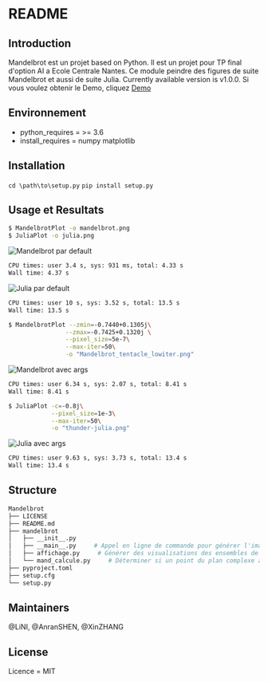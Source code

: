# README

## Introduction

Mandelbrot est un projet based on Python. Il est un projet pour TP final d'option AI a Ecole Centrale Nantes. Ce module peindre des figures de suite Mandelbrot et aussi de suite Julia. Currently available version is v1.0.0. Si vous voulez obtenir le Demo, cliquez [Demo](https://github.com/XinZhang0423/mandelbrot.git)

## Environnement

- python_requires = >= 3.6
- install_requires =
  numpy
  matplotlib

## Installation

`cd \path\to\setup.py`
`pip install setup.py`

## Usage et Resultats

```bash
$ MandelbrotPlot -o mandelbrot.png
$ JuliaPlot -o julia.png
```

![Mandelbrot par default](https://cdn.staticaly.com/gh/nililili7876/blog_pic@main/20221028/截图-2022-10-28-15-34-27.webp)

```bash
CPU times: user 3.4 s, sys: 931 ms, total: 4.33 s
Wall time: 4.37 s
```

![Julia par default](https://cdn.staticaly.com/gh/nililili7876/blog_pic@main/20221028/截图-2022-10-28-15-37-57.webp)

```bash
CPU times: user 10 s, sys: 3.52 s, total: 13.5 s
Wall time: 13.5 s
```

```bash
$ MandelbrotPlot --zmin=-0.7440+0.1305j\
                --zmax=-0.7425+0.1320j \
                --pixel_size=5e-7\
                --max-iter=50\
                -o "Mandelbrot_tentacle_lowiter.png" 
```

![Mandelbrot avec args](https://cdn.staticaly.com/gh/nililili7876/blog_pic@main/20221028/截图-2022-10-28-15-39-26.webp)

```bash
CPU times: user 6.34 s, sys: 2.07 s, total: 8.41 s
Wall time: 8.41 s
```

```bash
$ JuliaPlot -c=-0.8j\
            --pixel_size=1e-3\
            --max-iter=50\
            -o "thunder-julia.png" 
```

![Julia avec args](https://cdn.staticaly.com/gh/nililili7876/blog_pic@main/20221028/截图-2022-10-28-15-40-28.webp)

```bash
CPU times: user 9.63 s, sys: 3.73 s, total: 13.4 s
Wall time: 13.4 s
```

## Structure

```bash
Mandelbrot
├── LICENSE   
├── README.md
├── mandelbrot
│   ├── __init__.py
│   ├── __main__.py     # Appel en ligne de commande pour générer l'image voulue
│   ├── affichage.py     # Générer des visualisations des ensembles de Mandelbrot et Julia
│   └── mand_calcule.py     # Déterminer si un point du plan complexe appartient à l'ensemble de Mandelbrot.
├── pyproject.toml
├── setup.cfg
└── setup.py
```




## Maintainers

@LiNI, @AnranSHEN, @XinZHANG

## License

Licence = MIT
